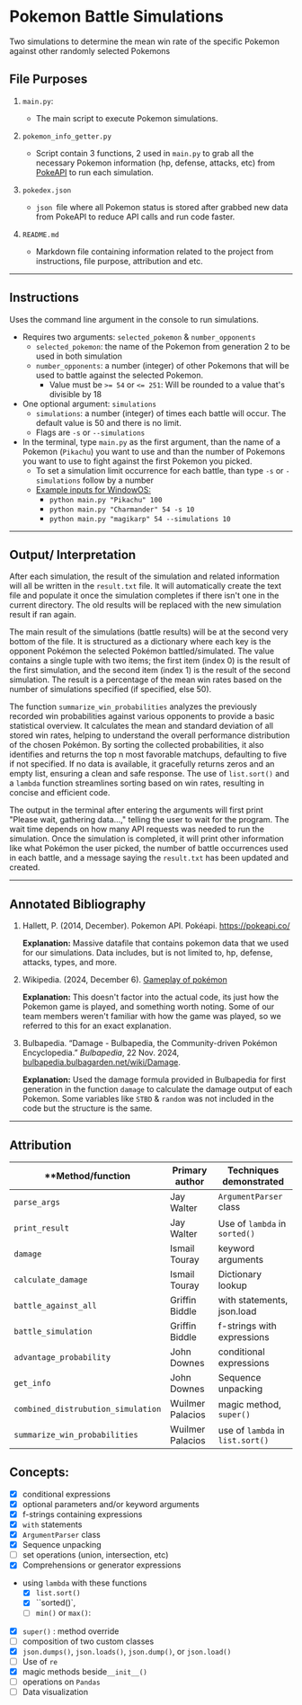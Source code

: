 ﻿# Pokemon Battle Simulations

Two simulations to determine the mean win rate of the specific Pokemon against other randomly selected Pokemons

## File Purposes

1. `main.py`:
   
   - The main script to execute Pokemon simulations. 
   
2. `pokemon_info_getter.py`
   
   - Script contain 3 functions, 2 used in `main.py` to grab all the necessary Pokemon information (hp, defense, attacks, etc) from [PokeAPI](https://pokeapi.co/) to run each simulation.
   
3. `pokedex.json`
   
   - `json `file where all Pokemon status is stored after grabbed new data from PokeAPI to reduce API calls and run code faster.
   
4. `README.md`
   - Markdown file containing information related to the project from instructions, file purpose, attribution and etc.
   

------



## Instructions

Uses the command line argument in the console to run simulations.

- Requires two arguments: `selected_pokemon` & `number_opponents`
  - `selected_pokemon`: the name of the Pokemon from generation 2 to be used in both simulation
  - `number_opponents`: a number (integer) of other Pokemons that will be used to battle against the selected Pokemon. 
    - Value must be `>= 54` or `<= 251`: Will be rounded to a value that's divisible by 18
- One optional argument: `simulations`
  - `simulations`: a number (integer) of times each battle will occur. The default value is 50 and there is no limit. 
  - Flags are `-s` or `--simulations`
- In the terminal, type `main.py` as the first argument, than the name of a Pokemon (`Pikachu`) you want to use and than the number of Pokemons you want to use to fight against the first Pokemon you picked.
  - To set a simulation limit occurrence for each battle, than type `-s` or `-simulations` follow by a number
  - <u>Example inputs for WindowOS:</u>
    - `python main.py "Pikachu" 100`
    - `python main.py "Charmander" 54 -s 10`
    - `python main.py "magikarp" 54 --simulations 10`

------



## Output/ Interpretation

After each simulation, the result of the simulation and related information will all be written in the `result.txt` file. It will automatically create the text file and populate it once the simulation completes if there isn't one in the current directory. The old results will be replaced with the new simulation result if ran again.

The main result of the simulations (battle results) will be at the second very bottom of the file. It is structured as a dictionary where each key is the opponent Pokémon the selected Pokémon battled/simulated. The value contains a single tuple with two items; the first item (index 0) is the result of the first simulation, and the second item (index 1) is the result of the second simulation. The result is a percentage of the mean win rates based on the number of simulations specified (if specified, else 50).

The function `summarize_win_probabilities` analyzes the previously recorded win probabilities against various opponents to provide a basic statistical overview. It calculates the mean and standard deviation of all stored win rates, helping to understand the overall performance distribution of the chosen Pokémon. By sorting the collected probabilities, it also identifies and returns the top n most favorable matchups, defaulting to five if not specified. If no data is available, it gracefully returns zeros and an empty list, ensuring a clean and safe response. The use of `list.sort()` and a `lambda` function streamlines sorting based on win rates, resulting in concise and efficient code.

The output in the terminal after entering the arguments will first print "Please wait, gathering data...," telling the user to wait for the program. The wait time depends on how many API requests was needed to run the simulation. Once the simulation is completed, it will print other information like what Pokémon the user picked, the number of battle occurrences used in each battle, and a message saying the `result.txt` has been updated and created.

------



## Annotated Bibliography

1. Hallett, P. (2014, December). Pokemon API. Pokéapi. https://pokeapi.co/ 

   **Explanation:** Massive datafile that contains pokemon data that we used for our simulations. Data includes, but is not limited to, hp, defense, attacks, types, and more. 

2. Wikipedia. (2024, December 6). [Gameplay of pokémon](https://en.wikipedia.org/wiki/Gameplay_of_Pok%C3%A9mon#:~:text=Pok%C3%A9mon%20uses%20a%20turn%2Dbased,is%20automatically%20sent%20into%20battle)

   **Explanation:** This doesn't factor into the actual code, its just how the Pokemon game is played, and something worth noting. Some of our team members weren't familiar with how the game was played, so we referred to this for an exact explanation.

3. Bulbapedia. “Damage - Bulbapedia, the Community-driven Pokémon Encyclopedia.” *Bulbapedia*, 22 Nov. 2024, [bulbapedia.bulbagarden.net/wiki/Damage](https://bulbapedia.bulbagarden.net/wiki/Damage).

   **Explanation:** Used the damage formula provided in Bulbapedia for first generation in the function `damage` to calculate the damage output of each Pokemon. Some variables like `STBD` & `random` was not included in the code but the structure is the same. 

------



## Attribution

| **Method/function                  | **Primary author** | **Techniques demonstrated**   |
| ---------------------------------- | ------------------ | ----------------------------- |
| `parse_args`                       | Jay Walter         | `ArgumentParser` class        |
| `print_result`                     | Jay Walter         | Use of `lambda` in `sorted()` |
| `damage`                           | Ismail Touray      | keyword arguments             |
| `calculate_damage`                 | Ismail Touray      | Dictionary lookup             |
| `battle_against_all`               | Griffin Biddle     | with statements, json.load    |
| `battle_simulation`                | Griffin Biddle     | f-strings with expressions    |
| `advantage_probability`            | John Downes        | conditional expressions       |
| `get_info`                         | John Downes        | Sequence unpacking            |
| `combined_distrubution_simulation` | Wuilmer Palacios   | magic method, `super()`|
| `summarize_win_probabilities`      | Wuilmer Palacios   | use of `lambda` in `list.sort()`        |

## Concepts:

- [x] conditional expressions
- [x] optional parameters and/or keyword arguments
- [x] f-strings containing expressions
- [x] `with` statements
- [x] `ArgumentParser` class
- [x] Sequence unpacking
- [ ] set operations (union, intersection, etc)
- [x] Comprehensions or generator expressions
- using `lambda` with these functions
  - [x] `list.sort()`
  - [x] ``sorted()`,
  - [ ]  `min()` or `max()`:

- [x] `super()` : method override
- [ ] composition of two custom classes
- [x] `json.dumps()`, `json.loads()`, `json.dump()`, or `json.load()`
- [ ] Use of `re`
- [x] magic methods beside`__init__()`
- [ ] operations on `Pandas` 
- [ ] Data visualization
